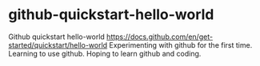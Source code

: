 # github-quickstart-hello-world
Github quickstart hello-world
https://docs.github.com/en/get-started/quickstart/hello-world
Experimenting with github for the first time.
Learning to use github.
Hoping to learn github and coding.
